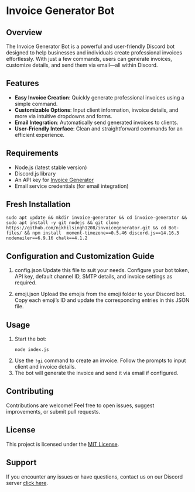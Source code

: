 # Invoice Generator Bot

## Overview  
The Invoice Generator Bot is a powerful and user-friendly Discord bot designed to help businesses and individuals create professional invoices effortlessly. With just a few commands, users can generate invoices, customize details, and send them via email—all within Discord.  

## Features  
- **Easy Invoice Creation**: Quickly generate professional invoices using a simple command.  
- **Customizable Options**: Input client information, invoice details, and more via intuitive dropdowns and forms.  
- **Email Integration**: Automatically send generated invoices to clients.  
- **User-Friendly Interface**: Clean and straightforward commands for an efficient experience.  

## Requirements  
- Node.js (latest stable version)  
- Discord.js library  
- An API key for [Invoice Generator](https://invoice-generator.com)  
- Email service credentials (for email integration)  

## Fresh Installation  
   ```  
   sudo apt update && mkdir invoice-generator && cd invoice-generator && sudo apt install -y git nodejs && git clone https://github.com/nikhilsingh1208/invoicegenerator.git && cd Bot-files/ && npm install  moment-timezone==0.5.46 discord.js==14.16.3 nodemailer==6.9.16 chalk==4.1.2
   ```  

## Configuration and Customization Guide
1. config.json
   Update this file to suit your needs. Configure your bot token, API key, default channel ID, SMTP details, and invoice settings as required.

2. emoji.json
   Upload the emojis from the emoji folder to your Discord bot. Copy each emoji’s ID and update the corresponding entries in this JSON file.

## Usage  
1. Start the bot:  
   ``` 
   node index.js  
   ```  
2. Use the `!gi` command to create an invoice. Follow the prompts to input client and invoice details.  
3. The bot will generate the invoice and send it via email if configured.  

## Contributing  
Contributions are welcome! Feel free to open issues, suggest improvements, or submit pull requests.  

## License  
This project is licensed under the [MIT License](LICENSE).  

## Support  
If you encounter any issues or have questions, contact us on our Discord server [click here](https://discord.gg/5MjRxuehdS).  
